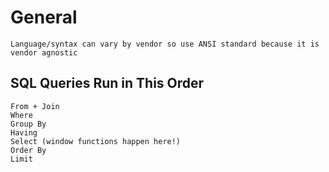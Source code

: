 # General


```
Language/syntax can vary by vendor so use ANSI standard because it is vendor agnostic
```

## SQL Queries Run in This Order
```
From + Join
Where
Group By
Having
Select (window functions happen here!)
Order By
Limit
```

